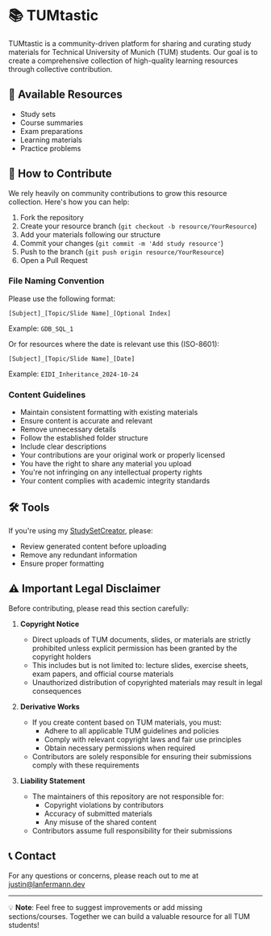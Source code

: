 # 📚 TUMtastic
TUMtastic is a community-driven platform for sharing and curating study materials for Technical University of Munich (TUM) students. Our goal is to create a comprehensive collection of high-quality learning resources through collective contribution.

## 🎯 Available Resources
- Study sets
- Course summaries
- Exam preparations
- Learning materials
- Practice problems

## 🤝 How to Contribute
We rely heavily on community contributions to grow this resource collection. Here's how you can help:

1. Fork the repository
2. Create your resource branch (`git checkout -b resource/YourResource`)
3. Add your materials following our structure
4. Commit your changes (`git commit -m 'Add study resource'`)
5. Push to the branch (`git push origin resource/YourResource`)
6. Open a Pull Request

### File Naming Convention
Please use the following format:
```
[Subject]_[Topic/Slide Name]_[Optional Index]
```
Example: `GDB_SQL_1`

Or for resources where the date is relevant use this (ISO-8601):
```
[Subject]_[Topic/Slide Name]_[Date]
```
Example: `EIDI_Inheritance_2024-10-24`

### Content Guidelines
- Maintain consistent formatting with existing materials
- Ensure content is accurate and relevant
- Remove unnecessary details
- Follow the established folder structure
- Include clear descriptions
- Your contributions are your original work or properly licensed
- You have the right to share any material you upload
- You're not infringing on any intellectual property rights
- Your content complies with academic integrity standards


## 🛠️ Tools
If you're using my [StudySetCreator](https://github.com/jaylann/StudySetCreator), please:
- Review generated content before uploading
- Remove any redundant information
- Ensure proper formatting


## ⚠️ Important Legal Disclaimer
Before contributing, please read this section carefully:

1. **Copyright Notice**
    - Direct uploads of TUM documents, slides, or materials are strictly prohibited unless explicit permission has been granted by the copyright holders
    - This includes but is not limited to: lecture slides, exercise sheets, exam papers, and official course materials
    - Unauthorized distribution of copyrighted materials may result in legal consequences

2. **Derivative Works**
    - If you create content based on TUM materials, you must:
        - Adhere to all applicable TUM guidelines and policies
        - Comply with relevant copyright laws and fair use principles
        - Obtain necessary permissions when required
    - Contributors are solely responsible for ensuring their submissions comply with these requirements

3. **Liability Statement**
    - The maintainers of this repository are not responsible for:
        - Copyright violations by contributors
        - Accuracy of submitted materials
        - Any misuse of the shared content
    - Contributors assume full responsibility for their submissions

## 📞 Contact
For any questions or concerns, please reach out to me at [justin@lanfermann.dev](mailto:justin@lanfermann.dev)

---
💡 **Note**: Feel free to suggest improvements or add missing sections/courses. Together we can build a valuable resource for all TUM students!